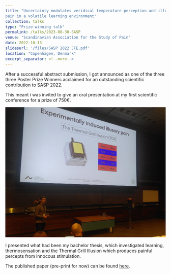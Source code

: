```yaml
---
title: "Uncertainty modulates veridical temperature perception and illusory
pain in a volatile learning environment"
collection: talks
type: "Prize-winning talk"
permalink: /talks/2023-08-30-SASP
venue: "Scandinavian Association for the Study of Pain"
date: 2022-10-13
slidesurl: '/files/SASP 2022 JFE.pdf'
location: "Copenhagen, Denmark"
excerpt_separator: <!--more-->
---
```


<!--more-->

After a successful abstract submission, I got announced as one of the three three Poster Prize Winners acclaimed for an outstanding scientific contribution to SASP 2022.

This meant i was invited to give an oral presentation at my first scientific conference for a prize of 750€.

![A descriptive caption for the image](/images/SASP_image.jfif)


I presented what had been my bachelor thesis, which investigated learning, thermosensation and the Thermal Grill Illusion which produces painful percepts from innocous stimulation.

The published paper (pre-print for now) can be found [here](https://JesperFischer.github.io/files/Uncertainty-in-Thermosensory-Expectations.pdf).
